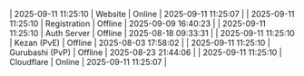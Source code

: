 | 2025-09-11 11:25:10 | Website | Online | 2025-09-11 11:25:07 |
| 2025-09-11 11:25:10 | Registration | Offline | 2025-09-09 16:40:23 |
| 2025-09-11 11:25:10 | Auth Server | Offline | 2025-08-18 09:33:31 |
| 2025-09-11 11:25:10 | Kezan (PvE) | Offline | 2025-08-03 17:58:02 |
| 2025-09-11 11:25:10 | Gurubashi (PvP) | Offline | 2025-08-23 21:44:06 |
| 2025-09-11 11:25:10 | Cloudflare | Online | 2025-09-11 11:25:07 |
